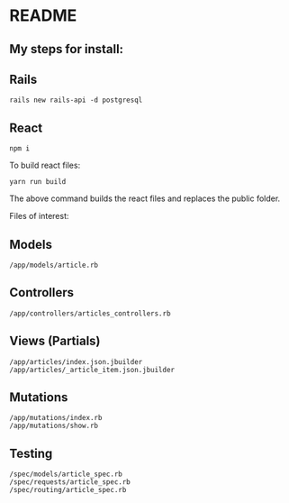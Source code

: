# README

## My steps for install:
## Rails
```
rails new rails-api -d postgresql
```
## React
```
npm i
```
To build react files:
```
yarn run build
```
The above command builds the react files and replaces the public folder.

Files of interest:
## Models
`/app/models/article.rb`
## Controllers
`/app/controllers/articles_controllers.rb`
## Views (Partials)
```
/app/articles/index.json.jbuilder
/app/articles/_article_item.json.jbuilder
```
## Mutations
```
/app/mutations/index.rb
/app/mutations/show.rb
```

## Testing
```
/spec/models/article_spec.rb
/spec/requests/article_spec.rb
/spec/routing/article_spec.rb
```